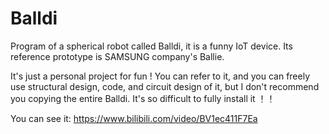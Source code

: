 # Balldi
Program of a spherical robot called Balldi, it is a funny IoT device. Its reference prototype is SAMSUNG company's Ballie.

It's just a personal project for fun !
You can refer to it, and you can freely use structural design, code, and circuit design of it, but I don't recommend you copying the entire Balldi.
It's so difficult to fully install it ！！

You can see it:
  https://www.bilibili.com/video/BV1ec411F7Ea
